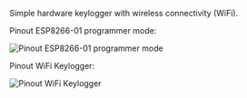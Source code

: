 Simple hardware keylogger with wireless connectivity (WiFi).

Pinout ESP8266-01 programmer mode:


![Pinout ESP8266-01 programmer mode](https://github.com/joelsernamoreno/WiFiKeylogger/blob/master/images/esp8266programmer.PNG)


Pinout WiFi Keylogger:


![Pinout WiFi Keylogger](https://github.com/joelsernamoreno/WiFiKeylogger/blob/master/images/keylogger.PNG)
